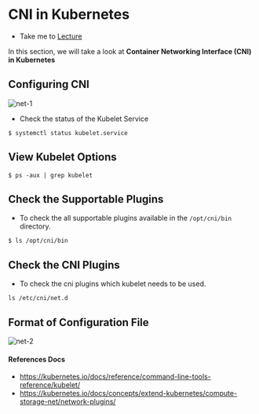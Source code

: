 # CNI in Kubernetes

  - Take me to [Lecture](https://kodekloud.com/topic/cni-in-kubernetes/)

In this section, we will take a look at **Container Networking Interface (CNI) in Kubernetes**

## Configuring CNI

![net-1](../../images/net1.PNG)


- Check the status of the Kubelet Service

```
$ systemctl status kubelet.service
```

## View Kubelet Options

```
$ ps -aux | grep kubelet
```

## Check the Supportable Plugins 

- To check the all supportable plugins available in the `/opt/cni/bin` directory.

```
$ ls /opt/cni/bin

```

## Check the CNI Plugins

- To check the cni plugins which kubelet needs to be used.

```
ls /etc/cni/net.d

```

## Format of Configuration File  

![net-2](../../images/net2.PNG)


#### References Docs

- https://kubernetes.io/docs/reference/command-line-tools-reference/kubelet/
- https://kubernetes.io/docs/concepts/extend-kubernetes/compute-storage-net/network-plugins/